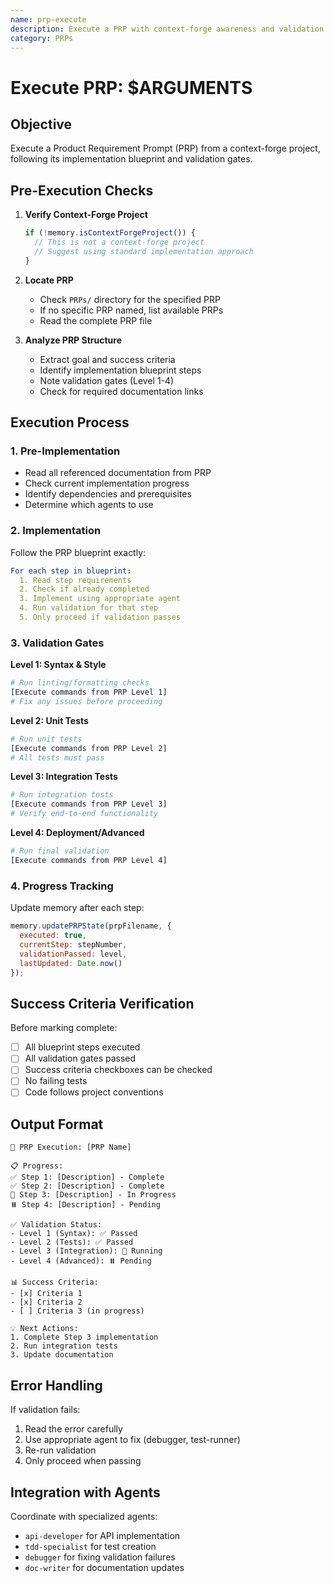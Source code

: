 ```yaml
---
name: prp-execute  
description: Execute a PRP with context-forge awareness and validation gates
category: PRPs
---
```


# Execute PRP: $ARGUMENTS

## Objective
Execute a Product Requirement Prompt (PRP) from a context-forge project, following its implementation blueprint and validation gates.

## Pre-Execution Checks

1. **Verify Context-Forge Project**
   ```javascript
   if (!memory.isContextForgeProject()) {
     // This is not a context-forge project
     // Suggest using standard implementation approach
   }
   ```

2. **Locate PRP**
   - Check `PRPs/` directory for the specified PRP
   - If no specific PRP named, list available PRPs
   - Read the complete PRP file

3. **Analyze PRP Structure**
   - Extract goal and success criteria
   - Identify implementation blueprint steps
   - Note validation gates (Level 1-4)
   - Check for required documentation links

## Execution Process

### 1. Pre-Implementation
- Read all referenced documentation from PRP
- Check current implementation progress
- Identify dependencies and prerequisites
- Determine which agents to use

### 2. Implementation
Follow the PRP blueprint exactly:

```yaml
For each step in blueprint:
  1. Read step requirements
  2. Check if already completed
  3. Implement using appropriate agent
  4. Run validation for that step
  5. Only proceed if validation passes
```

### 3. Validation Gates

**Level 1: Syntax & Style**
```bash
# Run linting/formatting checks
[Execute commands from PRP Level 1]
# Fix any issues before proceeding
```

**Level 2: Unit Tests**
```bash
# Run unit tests
[Execute commands from PRP Level 2]
# All tests must pass
```

**Level 3: Integration Tests**
```bash
# Run integration tests
[Execute commands from PRP Level 3]
# Verify end-to-end functionality
```

**Level 4: Deployment/Advanced**
```bash
# Run final validation
[Execute commands from PRP Level 4]
```

### 4. Progress Tracking

Update memory after each step:
```javascript
memory.updatePRPState(prpFilename, {
  executed: true,
  currentStep: stepNumber,
  validationPassed: level,
  lastUpdated: Date.now()
});
```

## Success Criteria Verification

Before marking complete:
- [ ] All blueprint steps executed
- [ ] All validation gates passed
- [ ] Success criteria checkboxes can be checked
- [ ] No failing tests
- [ ] Code follows project conventions

## Output Format

```
🎯 PRP Execution: [PRP Name]

📋 Progress:
✅ Step 1: [Description] - Complete
✅ Step 2: [Description] - Complete  
🔄 Step 3: [Description] - In Progress
⏸️ Step 4: [Description] - Pending

✅ Validation Status:
- Level 1 (Syntax): ✅ Passed
- Level 2 (Tests): ✅ Passed
- Level 3 (Integration): 🔄 Running
- Level 4 (Advanced): ⏸️ Pending

📊 Success Criteria:
- [x] Criteria 1
- [x] Criteria 2
- [ ] Criteria 3 (in progress)

💡 Next Actions:
1. Complete Step 3 implementation
2. Run integration tests
3. Update documentation
```

## Error Handling

If validation fails:
1. Read the error carefully
2. Use appropriate agent to fix (debugger, test-runner)
3. Re-run validation
4. Only proceed when passing

## Integration with Agents

Coordinate with specialized agents:
- `api-developer` for API implementation
- `tdd-specialist` for test creation
- `debugger` for fixing validation failures
- `doc-writer` for documentation updates